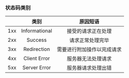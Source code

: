 


### 状态码类别


|       | 类别          | 原因短语        |
|----   |:--------------:|:-------------:|
|1xx    | Informational | 接受的请求正在处理       |
|2xx    | Success       | 请求正常处理完毕         |
|3xx    | Redirection   | 需要进行附加操作以完成请求|
|4xx    | Client Error  | 服务器无法处理请求       |
|5xx    | Server Error  | 服务器请求处理出错       |


